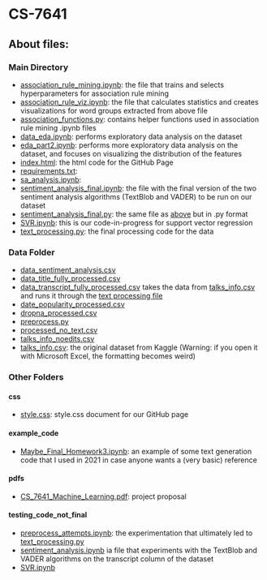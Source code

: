 # CS-7641

## About files:

### Main Directory
- [association_rule_mining.ipynb](association_rule_mining.ipynb): the file that trains and selects hyperparameters for association rule mining
- [association_rule_viz.ipynb](association_rule_viz.ipynb): the file that calculates statistics and creates visualizations for word groups extracted from above file
- [association_functions.py](association_functions.py): contains helper functions used in association rule mining .ipynb files
- [data_eda.ipynb](data_eda.ipynb): performs exploratory data analysis on the dataset
- [eda_part2.ipynb](eda_part2.ipynb): performs more exploratory data analysis on the dataset, and focuses on visualizing the distribution of the features
- [index.html](index.html): the html code for the GitHub Page
- [requirements.txt](requirements.txt): 
- [sa_analysis.ipynb](sa_analysis.ipynb): 
- [sentiment_analysis_final.ipynb](sentiment_analysis_final.ipynb): the file with the final version of the two sentiment analysis algorithms (TextBlob and VADER) to be run on our dataset
- [sentiment_analysis_final.py](sentiment_analysis_final.py): the same file as [above](sentiment_analysis_final.ipynb) but in .py format
- [SVR.ipynb](SVR.ipynb): this is our code-in-progress for support vector regression
- [text_processing.py](text_processing.py): the final processing code for the data


### Data Folder
- [data_sentiment_analysis.csv](data/data_sentiment_analysis.csv)
- [data_title_fully_processed.csv](data/data_title_fully_processed.csv)
- [data_transcript_fully_processed.csv](data/data_transcript_fully_processed.csv) takes the data from [talks_info.csv](data/talks_info.csv) and runs it through the [text processing file](text_processing.py)
- [date_popularity_processed.csv](data/date_popularity_processed.csv)
- [dropna_processed.csv](data/dropna_processed.csv)
- [preprocess.py](data/preprocess.py)
- [processed_no_text.csv](data/processed_no_text.csv)
- [talks_info_noedits.csv](data/talks_info_noedits.csv)
- [talks_info.csv](data/talks_info.csv): the original dataset from Kaggle (Warning: if you open it with Microsoft Excel, the formatting becomes weird)


### Other Folders

#### css
- [style.css](css/style.css): style.css document for our GitHub page

#### example_code
- [Maybe_Final_Homework3.ipynb](example_code/Maybe_Final_Homework3.ipynb): an example of some text generation code that I used in 2021 in case anyone wants a (very basic) reference

#### pdfs
- [CS_7641_Machine_Learning.pdf](pdfs/CS_7641_Machine_Learning.pdf): project proposal


#### testing_code_not_final
- [preprocess_attempts.ipynb](testing_code_not_final/preprocess_attempts.ipynb): the experimentation that ultimately led to [text_processing.py](text_processing.py)
- [sentiment_analysis.ipynb](testing_code_not_final/sentiment_analysis.ipynb) ia file that experiments with the TextBlob and VADER algorithms on the transcript column of the dataset
- [SVR.ipynb](testing_code_not_final/SVR.ipynb)
